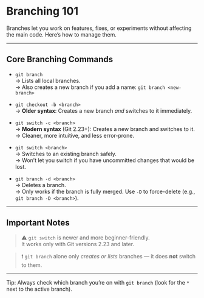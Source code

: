 # Branching 101

Branches let you work on features, fixes, or experiments without affecting the main code. Here’s how to manage them.

---

## Core Branching Commands

- `git branch`  
  → Lists all local branches.  
  → Also creates a new branch if you add a name: `git branch <new-branch>`

- `git checkout -b <branch>`  
  → **Older syntax**: Creates a new branch *and* switches to it immediately.

- `git switch -c <branch>`  
  → **Modern syntax** (Git 2.23+): Creates a new branch and switches to it.  
  → Cleaner, more intuitive, and less error-prone.

- `git switch <branch>`  
  → Switches to an existing branch safely.  
  → Won’t let you switch if you have uncommitted changes that would be lost.

- `git branch -d <branch>`  
  → Deletes a branch.  
  → Only works if the branch is fully merged. Use `-D` to force-delete (e.g., `git branch -D <branch>`).

---

## Important Notes

> ⚠️ `git switch` is newer and more beginner-friendly.  
> It works only with Git versions 2.23 and later.

> ❗ `git branch` alone only *creates or lists* branches — it does **not** switch to them.

 



---

Tip: Always check which branch you’re on with `git branch` (look for the `*` next to the active branch).
